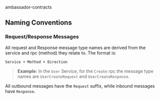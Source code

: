 ambassador-contracts

## Naming Conventions

### Request/Response Messages

All request and Response message type names are derived from the service and rpc (method) they relate to. The format is:

`Service + Method + Direction`

> __Example:__ In the `User` Service, for the `Create` rpc the message type names are `UserCreateRequest` and `UserCreateResponse`.

All outbound messages have the `Request` suffix, while inbound messages have `Response`.
